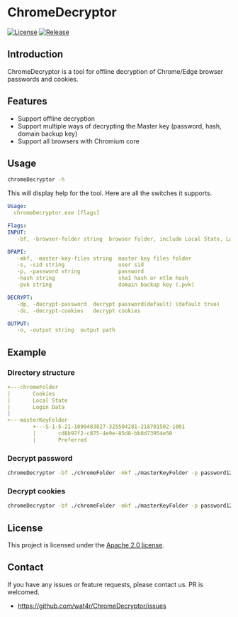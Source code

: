 # ChromeDecryptor
[![License](https://img.shields.io/badge/License-Apache_2.0-blue.svg)](https://opensource.org/licenses/Apache-2.0)
[![Release](https://img.shields.io/github/release/wat4r/ChromeDecryptor)](https://github.com/wat4r/ChromeDecryptor/releases)


## Introduction
ChromeDecryptor is a tool for offline decryption of Chrome/Edge browser passwords and cookies.


## Features
 - Support offline decryption
 - Support multiple ways of decrypting the Master key (password, hash, domain backup key)
 - Support all browsers with Chromium core


## Usage
```sh
chromeDecryptor -h
```
This will display help for the tool. Here are all the switches it supports.

```yaml
Usage:
  chromeDecryptor.exe [flags]

Flags:
INPUT:
   -bf, -browser-folder string  browser folder, include Local State, Login Data, Cookies

DPAPI:
   -mkf, -master-key-files string  master key files folder
   -s, -sid string                 user sid
   -p, -password string            password
   -hash string                    sha1 hash or ntlm hash
   -pvk string                     domain backup key (.pvk)

DECRYPT:
   -dp, -decrypt-password  decrypt password(default) (default true)
   -dc, -decrypt-cookies   decrypt cookies

OUTPUT:
   -o, -output string  output path
```

## Example
### Directory structure
```yaml
+---chromeFolder
|       Cookies
|       Local State
|       Login Data
|
+---masterKeyFolder
        +---S-1-5-21-1099483827-325504281-218701502-1001
        |       cd8b97f2-c875-4e9e-85d8-bb8d73954e50
        |       Preferred
```


### Decrypt password
```sh
chromeDecryptor -bf ./chromeFolder -mkf ./masterKeyFolder -p password123 -o pwd.txt
```

### Decrypt cookies
```sh
chromeDecryptor -bf ./chromeFolder -mkf ./masterKeyFolder -p password123 -dc -o cookies.txt
```


## License
This project is licensed under the [Apache 2.0 license](LICENSE).


## Contact
If you have any issues or feature requests, please contact us. PR is welcomed.
 - https://github.com/wat4r/ChromeDecryptor/issues

